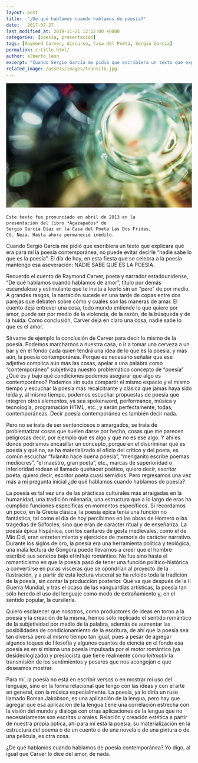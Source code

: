 ```yaml
---
layout: post
title:  "¿De qué hablamos cuando hablamos de poesía?"
date:   2017-07-27
last_modified_at: 2019-11-21 12:12:00 +0000
categories: [poesía, presentación]
tags: [Raymond Carver, discurso, Casa del Poeta, Sergio García]
permalink: /:title.html/
author: alberto_leon
excerpt: "Cuando Sergio García me pidió que escribiera un texto que explicara qué era para mí la poesía contemporánea, no puede evitar decirle “nadie sabe lo que es la poesía”. El día de hoy, en esta fiesta que se celebra a la poesía mantengo esa aseveración: NADIE SABE QUÉ ES LA POESÍA."
related_image: /assets/images/transito.jpg
---
```


![Tránsito](/assets/images/transito.jpg)

```
Este texto fue pronunciado en abril de 2013 en la
presentación del libro *Agazapados* de
Sergio García Díaz en la Casa del Poeta Las Dos Fridas,
Cd. Neza. Hasta ahora permaneció inédito.
```

Cuando Sergio García me pidió que escribiera un texto que explicara qué era para mí la poesía contemporánea, no puede evitar decirle “nadie sabe lo que es la poesía”. El día de hoy, en esta fiesta que se celebra a la poesía mantengo esa aseveración: NADIE SABE QUÉ ES LA POESÍA.

Recuerdo el cuento de Raymond Carver, poeta y narrador estadounidense, “De qué hablamos cuando hablamos de amor”, título por demás escandaloso y estimulante que te invita a leerlo sin un “pero” de por medio. A grandes rasgos, la narración sucede en una tarde de copas entre dos parejas que debaten sobre cómo y cuáles son las maneras de amar. El cuento deja entrever una cosa, todo mundo entiende lo que quiere por amor, puede ser por medio de la violencia, de la razón, de la búsqueda y de la huida. Como conclusión, Carver deja en claro una cosa, nadie sabe lo que es el amor.

Sírvame de ejemplo la conclusión de Carver para decir lo mismo de la poesía. Podemos marcharnos a nuestra casa, o ir a tomar una cerveza a un bar y en el fondo cada quien tendrá una idea de lo que es la poesía, y más aún, la poesía contemporánea. Porque es necesario señalar que ese adjetivo complica aún más las cosas, apelar a una palabra como “contemporáneo” subjetiviza nuestro problemático concepto de “poesía” ¿Qué es y bajo qué condiciones podemos asegurar que algo es contemporáneo? Podemos sin suda compartir el mismo espacio y el mismo tiempo y escuchar la poesía más recalcitrante y clásica que jamás haya sido leída y, al mismo tiempo, podemos escuchar propuestas de poesía que integren otros elementos, ya sea spokenword, performance, música y tecnología, programación HTML, etc., y serán perfectamente, todas, contemporáneas. Decir poesía contemporánea es también decir nada.

Pero no se trata de ser sentenciosos o amargados, se trata de problematizar cosas que suelen darse por hecho, cosas que me parecen peligrosas decir, por ejemplo qué es algo y qué no es ese algo. Y ahí es donde podríamos encasillar un concepto, porque en el discriminar qué es poesía y qué no, se ha materializado el oficio del crítico y del poeta, es común escuchar “fulanito hace buena poesía”, “menganito escribe poemas mediocres”, “el maestro, gran poeta”, etc., marcas de superioridad o inferioridad rodean el llamado quehacer poético, quiero decir, escritor poeta, quiero decir, escritor poeta cuasi semidios. Pero regresamos una vez más a mi pregunta inicial ¿de qué hablamos cuando hablamos de poesía?

La poesía es tal vez una de las prácticas culturales más arraigadas en la humanidad, una tradición milenaria, una estructura que a lo largo de eras ha cumplido funciones específicas en momentos específicos. Si recordamos un poco, en la Grecia clásica, la poesía épica tenía una función no fantástica, tal como el día de hoy percibimos en las obras de Homero o las tragedias de Sófocles, sino que eran de carácter ritual y de enseñanza. La poesía épica hispánica, con los cantares de gesta medievales, como el de Mío Cid, eran entretenimiento y ejercicios de memoria de carácter narrativo. Durante los siglos de oro, la poesía era una herramienta política y teológica, una mala lectura de Góngora puede llevarnos a creer que el hombre escribió sus sonetos bajo el influjo romántico. No fue sino hasta el romanticismo en que la poesía pasó de tener una función politico-histórica a convertirse en puras visceras que se opondrían al proyecto de la Ilustración, y a partir de esta lectura visceral se ha releído toda la tradición de la poesía, sin contar la producción posterior. Qué va que después de la II Guerra Mundial, y tras el ocaso de las vanguardias artísticas, la poesía tan sólo heredo el uso del lenguaje como modo de extrañamiento y, en el sentido popular, la cursilería.

Quiero esclarecer que nosotros, como productores de ideas en torno a la poesía y la creación de la misma, hemos sólo replicado el sentido romántico de la subjetividad por medio de la palabra, además de aumentar las posibilidades de condicionamiento de la escritura, de ahí que la poesía sea tan diversa pero al mismo tiempo tan igual, pues a pesar de agregar algunos toques de filosofía y algunos cuantos de ciencia en el fondo esa poesía es en sí misma una poesía impulsada por el motor romántico (ya desideologizado) y presiocista que tiene realmente como *leitmotiv* la transmisión de los sentimientos y pesares que nos acongojan o que deseamos mostrar.

Para mí, la poesía no está en escribir versos o en mostrar mi uso del lenguaje, sino en la forma relacional que tengo con las ideas y con el arte en general, con la música especialmente. La poesía, ya lo diría un ruso llamado Roman Jakobson, es una aplicación de la lengua, pero hay que agregar que esa aplicación de la lengua tiene una correlación estrecha con la visión del mundo y dialoga con otras aplicaciones de la lengua que no necesariamente son escritas u orales. Relación y creación estética a partir de nuestra propia óptica, ahí para mí está la poesía; su materialización en la estructura del poema o de un cuento o de una novela o de una pintura o de una película, es otra cosa.

¿De qué hablamos cuando hablamos de poesía contemporánea? Yo digo, al igual que Carver lo dice del amor, de nada.
